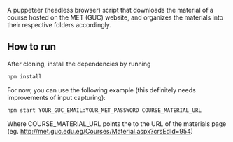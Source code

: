 A puppeteer (headless browser) script that downloads the material of a course hosted on the MET (GUC) website, and organizes the materials into their respective folders accordingly.

## How to run

After cloning, install the dependencies by running

```bash
npm install
```

For now, you can use the following example (this definitely needs improvements of input capturing):

```bash
npm start YOUR_GUC_EMAIL:YOUR_MET_PASSWORD COURSE_MATERIAL_URL
```

Where COURSE_MATERIAL_URL points the to the URL of the materials page (eg. http://met.guc.edu.eg/Courses/Material.aspx?crsEdId=954)
